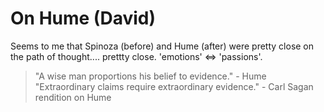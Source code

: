 # On Hume (David)

Seems to me that Spinoza (before) and Hume (after) were pretty close on the
path of thought.... prettty close. 'emotions' <=> 'passions'.

  > "A wise man proportions his belief to evidence." - Hume
  > "Extraordinary claims require extraordinary evidence." - Carl Sagan
  > rendition on Hume
